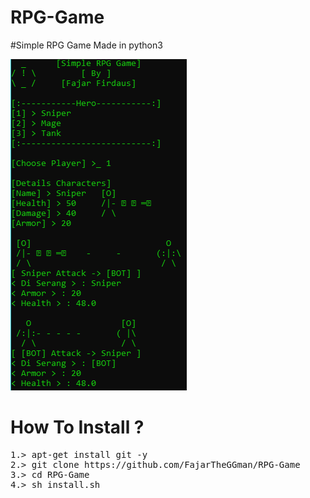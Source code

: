 # RPG-Game
#Simple RPG Game Made in python3

![alt-text](https://github.com/FajarTheGGman/RPG-Game/blob/master/.%2C/12323.PNG)

# How To Install ?
<pre>
1.> apt-get install git -y
2.> git clone https://github.com/FajarTheGGman/RPG-Game
3.> cd RPG-Game
4.> sh install.sh
</pre>

